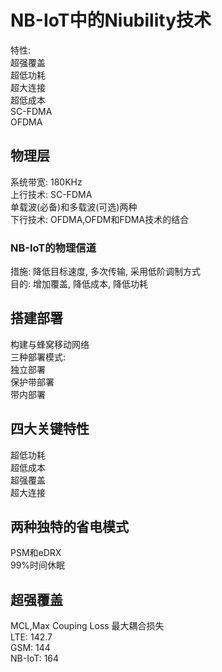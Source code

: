 # NB-IoT中的Niubility技术  
特性:  
超强覆盖  
超低功耗  
超大连接  
超低成本  
SC-FDMA  
OFDMA  
## 物理层
系统带宽: 180KHz  
上行技术: SC-FDMA  
单载波(必备)和多载波(可选)两种  
下行技术: OFDMA,OFDM和FDMA技术的结合  
### NB-IoT的物理信道
措施: 降低目标速度, 多次传输, 采用低阶调制方式  
目的: 增加覆盖, 降低成本, 降低功耗  
## 搭建部署  
构建与蜂窝移动网络  
三种部署模式:  
独立部署  
保护带部署  
带内部署  
## 四大关键特性  
超低功耗  
超低成本  
超强覆盖  
超大连接  
## 两种独特的省电模式  
PSM和eDRX  
99%时间休眠  
## 超强覆盖  
MCL,Max Couping Loss 最大耦合损失   
LTE: 142.7  
GSM: 144  
NB-IoT: 164  
